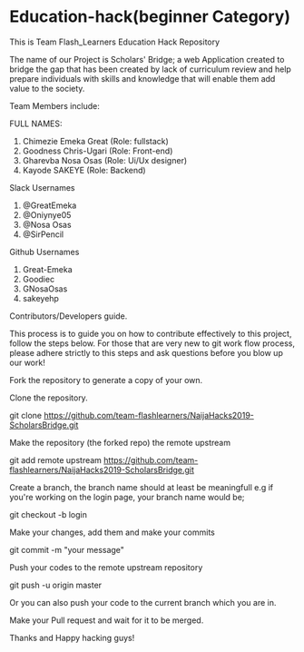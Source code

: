 # Education-hack(beginner Category)
This is Team Flash_Learners Education Hack Repository

The name of our Project is Scholars' Bridge; a web Application created to bridge the gap that has been created by lack of curriculum review and help prepare individuals with skills and knowledge that will enable them add value to the society.

Team Members include:

FULL NAMES:                               
1. Chimezie Emeka Great (Role: fullstack)
2. Goodness Chris-Ugari	(Role: Front-end)	   				
3. Gharevba Nosa Osas   (Role: Ui/Ux designer)
4. Kayode SAKEYE		(Role: Backend)

Slack Usernames 
1. @GreatEmeka
2. @Oniynye05
3. @Nosa Osas
4. @SirPencil

Github Usernames
1. Great-Emeka
2. Goodiec
3. GNosaOsas
4. sakeyehp


Contributors/Developers guide.

This process is to guide you on how to contribute effectively to this project, follow the steps below. For those that are very new to git work flow process, please adhere strictly to this steps and ask questions before you blow up our work!

Fork the repository to generate a copy of your own.

Clone the repository.

git clone https://github.com/team-flashlearners/NaijaHacks2019-ScholarsBridge.git

Make the repository (the forked repo) the remote upstream

git add remote upstream https://github.com/team-flashlearners/NaijaHacks2019-ScholarsBridge.git

Create a branch, the branch name should at least be meaningfull e.g if you're working on the login page, your branch name would be;

git checkout -b login

Make your changes, add them and make your commits

git commit -m "your message"

Push your codes to the remote upstream repository

git push -u origin master

Or you can also push your code to the current branch which you are in.

Make your Pull request and wait for it to be merged.


Thanks and Happy hacking guys!
